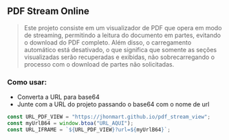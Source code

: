## PDF Stream Online

> Este projeto consiste em um visualizador de PDF que opera em modo de streaming, permitindo a leitura do documento em partes, evitando o download do PDF completo. Além disso, o carregamento automático está desativado, o que significa que somente as seções visualizadas serão recuperadas e exibidas, não sobrecarregando o processo com o download de partes não solicitadas.

### Como usar:
- Converta a URL para base64
- Junte com a URL do projeto passando o base64 com o nome de url

```js
const URL_PDF_VIEW = "https://jhonmart.github.io/pdf_stream_view";
const myUrlB64 = window.btoa("URL_AQUI");
const URL_IFRAME = `${URL_PDF_VIEW}?url=${myUrlB64}`;
```
